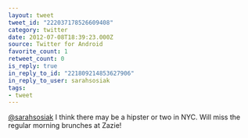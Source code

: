 ```yaml
---
layout: tweet
tweet_id: "222037178526609408"
category: twitter
date: 2012-07-08T18:39:23.000Z
source: Twitter for Android
favorite_count: 1
retweet_count: 0
is_reply: true
in_reply_to_id: "221809214853627906"
in_reply_to_user: sarahsosiak
tags:
- tweet
---
```


[@sarahsosiak](https://twitter.com/@sarahsosiak) I think there may be a hipster or two in NYC. Will miss the regular morning brunches at Zazie!
